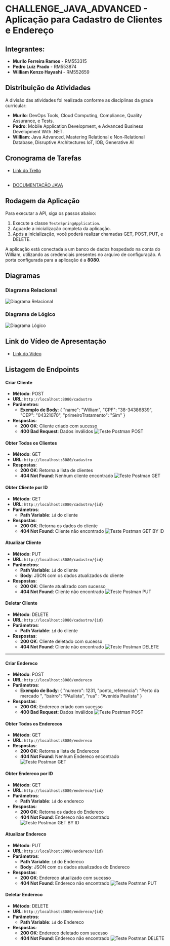 # CHALLENGE_JAVA_ADVANCED - Aplicação para Cadastro de Clientes e Endereço

## Integrantes:
- **Murilo Ferreira Ramos** - RM553315
- **Pedro Luiz Prado** - RM553874
- **William Kenzo Hayashi** - RM552659

## Distribuição de Atividades
A divisão das atividades foi realizada conforme as disciplinas da grade curricular:

- **Murilo**: DevOps Tools, Cloud Computing, Compliance, Quality Assurance, e Tests.
- **Pedro**: Mobile Application Development, e Advanced Business Development With .NET.
- **William**: Java Advanced, Mastering Relational e Non-Relational Database, Disruptive Architectures IoT, IOB, Generative AI

## Cronograma de Tarefas
- [Link do Trello](https://trello.com/invite/b/6701a3ed3d57ce4ab46300fd/ATTI2c7cf38c5ce5cc04465175370f7a3aedF74A7B2D/backlog-odontoprev)

##
- [DOCUMENTAÇÃO JAVA](Documentos/Documentação/DOCUMENTAÇÃO%20JAVA.pdf)

## Rodagem da Aplicação
Para executar a API, siga os passos abaixo:

1. Execute a classe `TesteSpringApplication`.
2. Aguarde a inicialização completa da aplicação.
3. Após a inicialização, você poderá realizar chamadas GET, POST, PUT, e DELETE.

A aplicação está conectada a um banco de dados hospedado na conta do William, utilizando as credenciais presentes no arquivo de configuração. A porta configurada para a aplicação é a **8080**.

## Diagramas
### Diagrama Relacional
![Diagrama Relacional](Documentos/Relacional.png)

### Diagrama de Lógico
![Diagrama Lógico](Documentos/Logical.png)

## Link do Vídeo de Apresentação
- [Link do Vídeo](https://youtu.be/Y9_4OHeAdfs)

## Listagem de Endpoints

#### Criar Cliente
- **Método**: POST
- **URL**: `http://localhost:8080/cadastro`
- **Parâmetros**: 
  - **Exemplo de Body**:
  {
	"name": "William",
    "CPF": "38-34386839",
    "CEP": "04321070",
    "primeiroTratamento": "Sim"
}
- **Respostas**:
  - **200 OK**: Cliente criado com sucesso
  - **400 Bad Request**: Dados inválidos
![Teste Postman POST](Documentos/POST_JAVA.png)


#### Obter Todos os Clientes
- **Método**: GET
- **URL**: `http://localhost:8080/cadastro`
- **Respostas**:
  - **200 OK**: Retorna a lista de clientes
  - **404 Not Found**: Nenhum cliente encontrado
![Teste Postman GET](Documentos/GET_JAVA.png)

#### Obter Cliente por ID
- **Método**: GET
- **URL**: `http://localhost:8080/cadastro/{id}`
- **Parâmetros**: 
  - **Path Variable**: `id` do cliente
- **Respostas**:
  - **200 OK**: Retorna os dados do cliente
  - **404 Not Found**: Cliente não encontrado
![Teste Postman GET BY ID](Documentos/get_by_id.png)


#### Atualizar Cliente
- **Método**: PUT
- **URL**: `http://localhost:8080/cadastro/{id}`
- **Parâmetros**: 
  - **Path Variable**: `id` do cliente
  - **Body**: JSON com os dados atualizados do cliente
- **Respostas**:
  - **200 OK**: Cliente atualizado com sucesso
  - **404 Not Found**: Cliente não encontrado
  ![Teste Postman PUT](Documentos/UPDATE.png)

#### Deletar Cliente
- **Método**: DELETE
- **URL**: `http://localhost:8080/cadastro/{id}`
- **Parâmetros**: 
  - **Path Variable**: `id` do cliente
- **Respostas**:
  - **200 OK**: Cliente deletado com sucesso
  - **404 Not Found**: Cliente não encontrado
![Teste Postman DELETE](Documentos/delete.png)


***


#### Criar Endereco
- **Método**: POST
- **URL**: `http://localhost:8080/endereco`
- **Parâmetros**: 
  - **Exemplo de Body**:
{
    "numero": 1231,
    "ponto_referencia": "Perto da mercado ",
    "bairro": "PAulista",
    "rua" : "Avenida Paulista"
}
- **Respostas**:
  - **200 OK**: Endereco criado com sucesso
  - **400 Bad Request**: Dados inválidos
![Teste Postman POST](Documentos/POST_ENDERECO.png)

#### Obter Todos os Enderecos
- **Método**: GET
- **URL**: `http://localhost:8080/endereco`
- **Respostas**:
  - **200 OK**: Retorna a lista de Enderecos
  - **404 Not Found**: Nenhum Endereco encontrado
![Teste Postman GET](Documentos/GET_ENDERECO.png)

#### Obter Endereco por ID
- **Método**: GET
- **URL**: `http://localhost:8080/endereco/{id}`
- **Parâmetros**: 
  - **Path Variable**: `id` do endereco
- **Respostas**:
  - **200 OK**: Retorna os dados do Endereco
  - **404 Not Found**: Endereco não encontrado
![Teste Postman GET BY ID](Documentos/GET_BY_ID_ENDERECO.png)



#### Atualizar Endereco
- **Método**: PUT
- **URL**: `http://localhost:8080/endereco/{id}`
- **Parâmetros**: 
  - **Path Variable**: `id` do Endereco
  - **Body**: JSON com os dados atualizados do Endereco
- **Respostas**:
  - **200 OK**: Endereco atualizado com sucesso
  - **404 Not Found**: Endereco não encontrado
  ![Teste Postman PUT](Documentos/PUT_ENDERECO.png)

#### Deletar Endereco
- **Método**: DELETE
- **URL**: `http://localhost:8080/endereco/{id}`
- **Parâmetros**: 
  - **Path Variable**: `id` do Endereco
- **Respostas**:
  - **200 OK**: Endereco deletado com sucesso
  - **404 Not Found**: Endereco não encontrado
![Teste Postman DELETE](Documentos/DELETE_ENDERECO.png)
